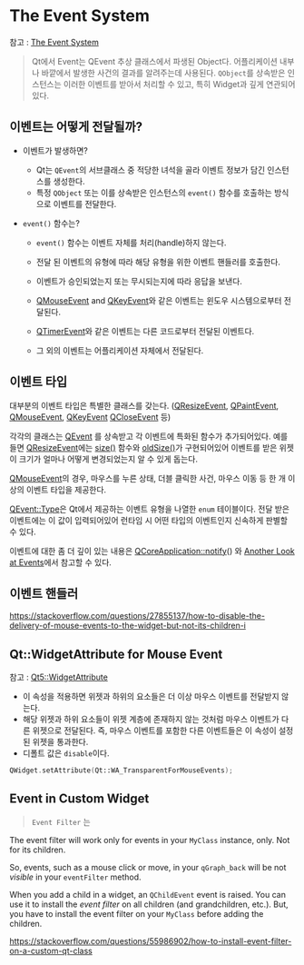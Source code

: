 # The Event System

참고 : [The Event System](https://doc.qt.io/archives/qt-4.8/eventsandfilters.html)

> Qt에서 Event는 QEvent 추상 클래스에서 파생된 Object다.  어플리케이션 내부나 바깥에서 발생한 사건의 결과를 알려주는데 사용된다. `QObject`를 상속받은 인스턴스는 이러한 이벤트를 받아서 처리할 수 있고, 특히 Widget과 깊게 연관되어있다.



## 이벤트는 어떻게 전달될까?

- 이벤트가 발생하면?

  - Qt는  `QEvent`의 서브클래스 중 적당한 녀석을 골라 이벤트 정보가 담긴 인스턴스를 생성한다.
  - 특정 `QObject` 또는 이를 상속받은 인스턴스의 `event()` 함수를 호출하는 방식으로 이벤트를 전달한다.

- `event()` 함수는?

  - `event()` 함수는 이벤트 자체를 처리(handle)하지 않는다. 

  - 전달 된 이벤트의 유형에 따라 해당 유형을 위한 이벤트 핸들러를 호출한다.

  - 이벤트가 승인되었는지 또는 무시되는지에 따라 응답을 보낸다.

  - [QMouseEvent](https://doc.qt.io/archives/qt-4.8/qmouseevent.html) and [QKeyEvent](https://doc.qt.io/archives/qt-4.8/qkeyevent.html)와 같은 이벤트는 윈도우 시스템으로부터 전달된다.
  - [QTimerEvent](https://doc.qt.io/archives/qt-4.8/qtimerevent.html)와 같은 이벤트는 다른 코드로부터 전달된 이벤트다.
  - 그 외의 이벤트는 어플리케이션 자체에서 전달된다.



## 이벤트 타입

대부분의 이벤트 타입은 특별한 클래스를 갖는다. ([QResizeEvent](https://doc.qt.io/archives/qt-4.8/qresizeevent.html), [QPaintEvent](https://doc.qt.io/archives/qt-4.8/qpaintevent.html), [QMouseEvent](https://doc.qt.io/archives/qt-4.8/qmouseevent.html), [QKeyEvent](https://doc.qt.io/archives/qt-4.8/qkeyevent.html) [QCloseEvent](https://doc.qt.io/archives/qt-4.8/qcloseevent.html) 등)



각각의 클래스는 [QEvent](https://doc.qt.io/archives/qt-4.8/qevent.html) 를 상속받고 각 이벤트에 특화된 함수가 추가되어있다. 예를 들면 [QResizeEvent](https://doc.qt.io/archives/qt-4.8/qresizeevent.html)에는 [size()](https://doc.qt.io/archives/qt-4.8/qresizeevent.html#size) 함수와 [oldSize()](https://doc.qt.io/archives/qt-4.8/qresizeevent.html#oldSize)가 구현되어있어 이벤트를 받은 위젯이 크기가 얼마나 어떻게 변경되었는지 알 수 있게 돕는다.



 [QMouseEvent](https://doc.qt.io/archives/qt-4.8/qmouseevent.html)의 경우, 마우스를 누른 상태, 더블 클릭한 사건, 마우스 이동 등 한 개 이상의 이벤트 타입을 제공한다.



[QEvent::Type](https://doc.qt.io/archives/qt-4.8/qevent.html#Type-enum)은 Qt에서 제공하는 이벤트 유형을 나열한 `enum` 테이블이다. 전달 받은 이벤트에는 이 값이 입력되어있어 런타임 시 어떤 타입의 이벤트인지 신속하게 판별할 수 있다.

  

이벤트에 대한 좀 더 깊이 있는 내용은  [QCoreApplication::notify](https://doc.qt.io/archives/qt-4.8/qcoreapplication.html#notify)() 와 [Another Look at Events](http://doc.qt.digia.com/qq/qq11-events.html)에서 참고할 수 있다.



## 이벤트 핸들러











https://stackoverflow.com/questions/27855137/how-to-disable-the-delivery-of-mouse-events-to-the-widget-but-not-its-children-i





## Qt::WidgetAttribute for Mouse Event

참고 : [Qt5::WidgetAttribute](https://doc.qt.io/qt-5/qt.html#WidgetAttribute-enum)

- 이 속성을 적용하면 위젯과 하위의 요소들은 더 이상 마우스 이벤트를 전달받지 않는다.
- 해당 위젯과 하위 요소들이 위젯 계층에 존재하지 않는 것처럼 마우스 이벤트가  다른 위젯으로 전달된다. 즉, 마우스 이벤트를 포함한 다른 이벤트들은 이 속성이 설정된 위젯을 통과한다.
- 디폴트 값은 `disable`이다.

```C++
QWidget.setAttribute(Qt::WA_TransparentForMouseEvents);
```











## Event in Custom Widget

> `Event Filter` 는 

The event filter will work only for events in your `MyClass` instance, only. Not for its children.

So, events, such as a mouse click or move, in your `qGraph_back` will be not *visible* in your `eventFilter` method.

When you add a child in a widget, an `QChildEvent` event is raised. You can use it to install the *event filter* on all children (and grandchildren, etc.). But, you have to install the event filter on your `MyClass` before adding the children.





https://stackoverflow.com/questions/55986902/how-to-install-event-filter-on-a-custom-qt-class